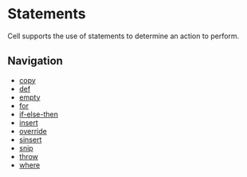 Statements
===============
Cell supports the use of statements to determine an action to perform.

Navigation
---------------
- [copy](Copy.md)
- [def](Def.md)
- [empty](Empty.md)
- [for](For.md)
- [if-else-then](IfElseThen.md)
- [insert](Insert.md)
- [override](Override.md)
- [sinsert](SInsert.md)
- [snip](Snip.md)
- [throw](Throw.md)
- [where](Where.md)